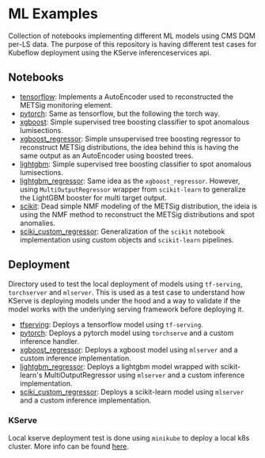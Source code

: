 # ML Examples

Collection of notebooks implementing different ML models using CMS DQM per-LS data. The purpose of this repository is having different test cases for Kubeflow deployment using the KServe inferenceservices api.

## Notebooks

- [tensorflow](./notebooks/tensorflow.ipynb): Implements a AutoEncoder used to reconstructed the METSig monitoring element.
- [pytorch](./notebooks/pytorch.ipynb): Same as tensorflow, but the following the torch way.
- [xgboost](./notebooks/xgboost.ipynb): Simple supervised tree boosting classifier to spot anomalous lumisections.
- [xgboost_regressor](./notebooks/xgboost_regressor.ipynb): Simple unsupervised tree boosting regressor to reconstruct METSig distributions, the idea behind this is having the same output as an AutoEncoder using boosted trees.
- [lightgbm](./notebooks/lightgbm.ipynb): Simple supervised tree boosting classifier to spot anomalous lumisections.
- [lightgbm_regressor](./notebooks/lightgbm_regressor.ipynb): Same idea as the `xgboost_regressor`. However, using `MultiOutputRegressor` wrapper from `scikit-learn` to generalize the LightGBM booster for multi target output.
- [scikit](./notebooks/scikit.ipynb): Dead simple NMF modeling of the METSig distribution, the ideia is using the NMF method to reconstruct the METSig distributions and spot anomalies.
- [sciki_custom_regressor](./notebooks/scikit_custom_regressor.ipynb): Generalization of the `scikit` notebook implementation using custom objects and `scikit-learn` pipelines.

## Deployment

Directory used to test the local deployment of models using `tf-serving`, `torchserver` and `mlserver`. This is used as a test case to understand how KServe is deploying models under the hood and a way to validate if the model works with the underlying serving framework before deploying it.

- [tfserving](./deployment/tfserving/): Deploys a tensorflow model using `tf-serving`.
- [pytorch](./deployment/pytorch/): Deploys a pytorch model using `torchserve` and a custom inference handler.
- [xgboost_regressor](./deployment/xgboost_regressor/): Deploys a xgboost model using `mlserver` and a custom inference implementation.
- [lightgbm_regressor](./deployment/lightgbm_regressor/): Deploys a lightgbm model wrapped with scikit-learn's MultiOutputRegressor using `mlserver` and a custom inference implementation.
- [sciki_custom_regressor](./deployment/scikit_custom_regressor/): Deploys a scikit-learn model using `mlserver` and a custom inference implementation.

### KServe

Local kserve deployment test is done using `minikube` to deploy a local k8s cluster. More info can be found [here](./deployment/kserve/).